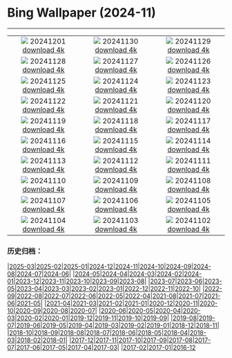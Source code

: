 # Bing Wallpaper (2024-11)
**************
| | | |
|:-:|:-:|:-:|
| ![](https://www.bing.com/th?id=OHR.FreudenbergHistoricHouses_DE-DE3863423728_1920x1080.jpg) 20241201 [download 4k](https://www.bing.com/th?id=OHR.FreudenbergHistoricHouses_DE-DE3863423728_UHD.jpg) | ![](https://www.bing.com/th?id=OHR.KilchurnAutumn_DE-DE0282904512_1920x1080.jpg) 20241130 [download 4k](https://www.bing.com/th?id=OHR.KilchurnAutumn_DE-DE0282904512_UHD.jpg) | ![](https://www.bing.com/th?id=OHR.MtStMichel_DE-DE3578803710_1920x1080.jpg) 20241129 [download 4k](https://www.bing.com/th?id=OHR.MtStMichel_DE-DE3578803710_UHD.jpg) |
| ![](https://www.bing.com/th?id=OHR.AssiniboineTS_DE-DE6120366928_1920x1080.jpg) 20241128 [download 4k](https://www.bing.com/th?id=OHR.AssiniboineTS_DE-DE6120366928_UHD.jpg) | ![](https://www.bing.com/th?id=OHR.SemoisRiver_DE-DE8856578235_1920x1080.jpg) 20241127 [download 4k](https://www.bing.com/th?id=OHR.SemoisRiver_DE-DE8856578235_UHD.jpg) | ![](https://www.bing.com/th?id=OHR.TrulliGrove_DE-DE7362573819_1920x1080.jpg) 20241126 [download 4k](https://www.bing.com/th?id=OHR.TrulliGrove_DE-DE7362573819_UHD.jpg) |
| ![](https://www.bing.com/th?id=OHR.RegensburgChristmasMarket_DE-DE8576246094_1920x1080.jpg) 20241125 [download 4k](https://www.bing.com/th?id=OHR.RegensburgChristmasMarket_DE-DE8576246094_UHD.jpg) | ![](https://www.bing.com/th?id=OHR.SonomaCoast_DE-DE6907667505_1920x1080.jpg) 20241124 [download 4k](https://www.bing.com/th?id=OHR.SonomaCoast_DE-DE6907667505_UHD.jpg) | ![](https://www.bing.com/th?id=OHR.FibonacciAloe_DE-DE3602004497_1920x1080.jpg) 20241123 [download 4k](https://www.bing.com/th?id=OHR.FibonacciAloe_DE-DE3602004497_UHD.jpg) |
| ![](https://www.bing.com/th?id=OHR.ZafraCastle_DE-DE3961546434_1920x1080.jpg) 20241122 [download 4k](https://www.bing.com/th?id=OHR.ZafraCastle_DE-DE3961546434_UHD.jpg) | ![](https://www.bing.com/th?id=OHR.LionCubs_DE-DE4457487465_1920x1080.jpg) 20241121 [download 4k](https://www.bing.com/th?id=OHR.LionCubs_DE-DE4457487465_UHD.jpg) | ![](https://www.bing.com/th?id=OHR.BeyondSaype_DE-DE4165904776_1920x1080.jpg) 20241120 [download 4k](https://www.bing.com/th?id=OHR.BeyondSaype_DE-DE4165904776_UHD.jpg) |
| ![](https://www.bing.com/th?id=OHR.GermanyEuropeanWhiteBirchAutumn_DE-DE4170358667_1920x1080.jpg) 20241119 [download 4k](https://www.bing.com/th?id=OHR.GermanyEuropeanWhiteBirchAutumn_DE-DE4170358667_UHD.jpg) | ![](https://www.bing.com/th?id=OHR.PorthcawlLighthouse_DE-DE2845400826_1920x1080.jpg) 20241118 [download 4k](https://www.bing.com/th?id=OHR.PorthcawlLighthouse_DE-DE2845400826_UHD.jpg) | ![](https://www.bing.com/th?id=OHR.RedStag_DE-DE2144943138_1920x1080.jpg) 20241117 [download 4k](https://www.bing.com/th?id=OHR.RedStag_DE-DE2144943138_UHD.jpg) |
| ![](https://www.bing.com/th?id=OHR.FrieslandNetherlands_DE-DE2101104356_1920x1080.jpg) 20241116 [download 4k](https://www.bing.com/th?id=OHR.FrieslandNetherlands_DE-DE2101104356_UHD.jpg) | ![](https://www.bing.com/th?id=OHR.YiPengLanterns_DE-DE1312879989_1920x1080.jpg) 20241115 [download 4k](https://www.bing.com/th?id=OHR.YiPengLanterns_DE-DE1312879989_UHD.jpg) | ![](https://www.bing.com/th?id=OHR.ManarolaItaly_DE-DE4688511663_1920x1080.jpg) 20241114 [download 4k](https://www.bing.com/th?id=OHR.ManarolaItaly_DE-DE4688511663_UHD.jpg) |
| ![](https://www.bing.com/th?id=OHR.KelpForest_DE-DE3474015808_1920x1080.jpg) 20241113 [download 4k](https://www.bing.com/th?id=OHR.KelpForest_DE-DE3474015808_UHD.jpg) | ![](https://www.bing.com/th?id=OHR.MoselleValleyChurchTowerFall_DE-DE0272111000_1920x1080.jpg) 20241112 [download 4k](https://www.bing.com/th?id=OHR.MoselleValleyChurchTowerFall_DE-DE0272111000_UHD.jpg) | ![](https://www.bing.com/th?id=OHR.Banff24_DE-DE3210390625_1920x1080.jpg) 20241111 [download 4k](https://www.bing.com/th?id=OHR.Banff24_DE-DE3210390625_UHD.jpg) |
| ![](https://www.bing.com/th?id=OHR.YucatanFlamingos_DE-DE2009828774_1920x1080.jpg) 20241110 [download 4k](https://www.bing.com/th?id=OHR.YucatanFlamingos_DE-DE2009828774_UHD.jpg) | ![](https://www.bing.com/th?id=OHR.MoroccoMilkyWay_DE-DE1390989732_1920x1080.jpg) 20241109 [download 4k](https://www.bing.com/th?id=OHR.MoroccoMilkyWay_DE-DE1390989732_UHD.jpg) | ![](https://www.bing.com/th?id=OHR.GlacialRivers_DE-DE4755000150_1920x1080.jpg) 20241108 [download 4k](https://www.bing.com/th?id=OHR.GlacialRivers_DE-DE4755000150_UHD.jpg) |
| ![](https://www.bing.com/th?id=OHR.CanadaWolves_DE-DE4376564886_1920x1080.jpg) 20241107 [download 4k](https://www.bing.com/th?id=OHR.CanadaWolves_DE-DE4376564886_UHD.jpg) | ![](https://www.bing.com/th?id=OHR.ShiShiBeach_DE-DE0173093107_1920x1080.jpg) 20241106 [download 4k](https://www.bing.com/th?id=OHR.ShiShiBeach_DE-DE0173093107_UHD.jpg) | ![](https://www.bing.com/th?id=OHR.LencoisMaranhao_DE-DE9846218597_1920x1080.jpg) 20241105 [download 4k](https://www.bing.com/th?id=OHR.LencoisMaranhao_DE-DE9846218597_UHD.jpg) |
| ![](https://www.bing.com/th?id=OHR.CumbriaAutumn_DE-DE9239463628_1920x1080.jpg) 20241104 [download 4k](https://www.bing.com/th?id=OHR.CumbriaAutumn_DE-DE9239463628_UHD.jpg) | ![](https://www.bing.com/th?id=OHR.YucatanBiosphere_DE-DE7980917018_1920x1080.jpg) 20241103 [download 4k](https://www.bing.com/th?id=OHR.YucatanBiosphere_DE-DE7980917018_UHD.jpg) | ![](https://www.bing.com/th?id=OHR.BisonYellowstone_DE-DE2653068985_1920x1080.jpg) 20241102 [download 4k](https://www.bing.com/th?id=OHR.BisonYellowstone_DE-DE2653068985_UHD.jpg) |

### 历史归档：

|[2025-03](/../2025-03/2025-03.md)|[2025-02](/../2025-02/2025-02.md)|[2025-01](/../2025-01/2025-01.md)|[2024-12](/../2024-12/2024-12.md)|[2024-11](/2024-11.md)|[2024-10](/../2024-10/2024-10.md)|[2024-09](/../2024-09/2024-09.md)|[2024-08](/../2024-08/2024-08.md)|[2024-07](/../2024-07/2024-07.md)|[2024-06](/../2024-06/2024-06.md)|
|[2024-05](/../2024-05/2024-05.md)|[2024-04](/../2024-04/2024-04.md)|[2024-03](/../2024-03/2024-03.md)|[2024-02](/../2024-02/2024-02.md)|[2024-01](/../2024-01/2024-01.md)|[2023-12](/../2023-12/2023-12.md)|[2023-11](/../2023-11/2023-11.md)|[2023-10](/../2023-10/2023-10.md)|[2023-09](/../2023-09/2023-09.md)|[2023-08](/../2023-08/2023-08.md)|
|[2023-07](/../2023-07/2023-07.md)|[2023-06](/../2023-06/2023-06.md)|[2023-05](/../2023-05/2023-05.md)|[2023-04](/../2023-04/2023-04.md)|[2023-03](/../2023-03/2023-03.md)|[2023-02](/../2023-02/2023-02.md)|[2023-01](/../2023-01/2023-01.md)|[2022-12](/../2022-12/2022-12.md)|[2022-11](/../2022-11/2022-11.md)|[2022-10](/../2022-10/2022-10.md)|
|[2022-09](/../2022-09/2022-09.md)|[2022-08](/../2022-08/2022-08.md)|[2022-07](/../2022-07/2022-07.md)|[2022-06](/../2022-06/2022-06.md)|[2022-05](/../2022-05/2022-05.md)|[2022-04](/../2022-04/2022-04.md)|[2021-08](/../2021-08/2021-08.md)|[2021-07](/../2021-07/2021-07.md)|[2021-06](/../2021-06/2021-06.md)|[2021-05](/../2021-05/2021-05.md)|
|[2021-04](/../2021-04/2021-04.md)|[2021-03](/../2021-03/2021-03.md)|[2021-02](/../2021-02/2021-02.md)|[2021-01](/../2021-01/2021-01.md)|[2020-12](/../2020-12/2020-12.md)|[2020-11](/../2020-11/2020-11.md)|[2020-10](/../2020-10/2020-10.md)|[2020-09](/../2020-09/2020-09.md)|[2020-08](/../2020-08/2020-08.md)|[2020-07](/../2020-07/2020-07.md)|
|[2020-06](/../2020-06/2020-06.md)|[2020-05](/../2020-05/2020-05.md)|[2020-04](/../2020-04/2020-04.md)|[2020-03](/../2020-03/2020-03.md)|[2020-02](/../2020-02/2020-02.md)|[2020-01](/../2020-01/2020-01.md)|[2019-12](/../2019-12/2019-12.md)|[2019-11](/../2019-11/2019-11.md)|[2019-10](/../2019-10/2019-10.md)|[2019-09](/../2019-09/2019-09.md)|
|[2019-08](/../2019-08/2019-08.md)|[2019-07](/../2019-07/2019-07.md)|[2019-06](/../2019-06/2019-06.md)|[2019-05](/../2019-05/2019-05.md)|[2019-04](/../2019-04/2019-04.md)|[2019-03](/../2019-03/2019-03.md)|[2019-02](/../2019-02/2019-02.md)|[2019-01](/../2019-01/2019-01.md)|[2018-12](/../2018-12/2018-12.md)|[2018-11](/../2018-11/2018-11.md)|
|[2018-10](/../2018-10/2018-10.md)|[2018-09](/../2018-09/2018-09.md)|[2018-08](/../2018-08/2018-08.md)|[2018-07](/../2018-07/2018-07.md)|[2018-06](/../2018-06/2018-06.md)|[2018-05](/../2018-05/2018-05.md)|[2018-04](/../2018-04/2018-04.md)|[2018-03](/../2018-03/2018-03.md)|[2018-02](/../2018-02/2018-02.md)|[2018-01](/../2018-01/2018-01.md)|
|[2017-12](/../2017-12/2017-12.md)|[2017-11](/../2017-11/2017-11.md)|[2017-10](/../2017-10/2017-10.md)|[2017-09](/../2017-09/2017-09.md)|[2017-08](/../2017-08/2017-08.md)|[2017-07](/../2017-07/2017-07.md)|[2017-06](/../2017-06/2017-06.md)|[2017-05](/../2017-05/2017-05.md)|[2017-04](/../2017-04/2017-04.md)|[2017-03](/../2017-03/2017-03.md)|
|[2017-02](/../2017-02/2017-02.md)|[2017-01](/../2017-01/2017-01.md)|[2016-12](/../2016-12/2016-12.md)